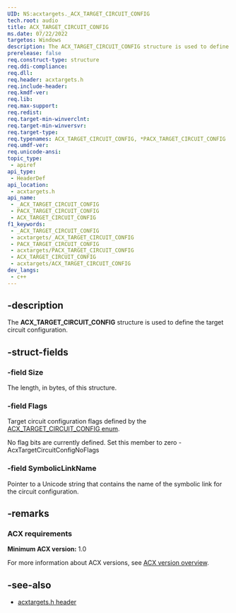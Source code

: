 ```yaml
---
UID: NS:acxtargets._ACX_TARGET_CIRCUIT_CONFIG
tech.root: audio
title: ACX_TARGET_CIRCUIT_CONFIG
ms.date: 07/22/2022
targetos: Windows
description: The ACX_TARGET_CIRCUIT_CONFIG structure is used to define the target circuit configuration.
prerelease: false
req.construct-type: structure
req.ddi-compliance: 
req.dll: 
req.header: acxtargets.h
req.include-header: 
req.kmdf-ver: 
req.lib: 
req.max-support: 
req.redist: 
req.target-min-winverclnt: 
req.target-min-winversvr: 
req.target-type: 
req.typenames: ACX_TARGET_CIRCUIT_CONFIG, *PACX_TARGET_CIRCUIT_CONFIG
req.umdf-ver: 
req.unicode-ansi: 
topic_type:
 - apiref
api_type:
 - HeaderDef
api_location:
 - acxtargets.h
api_name:
 - _ACX_TARGET_CIRCUIT_CONFIG
 - PACX_TARGET_CIRCUIT_CONFIG
 - ACX_TARGET_CIRCUIT_CONFIG
f1_keywords:
 - _ACX_TARGET_CIRCUIT_CONFIG
 - acxtargets/_ACX_TARGET_CIRCUIT_CONFIG
 - PACX_TARGET_CIRCUIT_CONFIG
 - acxtargets/PACX_TARGET_CIRCUIT_CONFIG
 - ACX_TARGET_CIRCUIT_CONFIG
 - acxtargets/ACX_TARGET_CIRCUIT_CONFIG
dev_langs:
 - c++
---
```


## -description

The **ACX_TARGET_CIRCUIT_CONFIG** structure is used to define the target circuit configuration.

## -struct-fields

### -field Size

The length, in bytes, of this structure.

### -field Flags

Target circuit configuration flags defined by the [ACX_TARGET_CIRCUIT_CONFIG enum](ne-acxtargets-acx_target_circuit_config_flags.md).

No flag bits are currently defined. Set this member to zero - AcxTargetCircuitConfigNoFlags

### -field SymbolicLinkName

Pointer to a Unicode string that contains the name of the symbolic link for the circuit configuration.

## -remarks

### ACX requirements

**Minimum ACX version:** 1.0

For more information about ACX versions, see [ACX version overview](/windows-hardware/drivers/audio/acx-version-overview).

## -see-also

- [acxtargets.h header](index.md)
